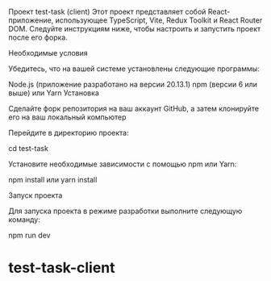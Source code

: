 Проект test-task (client)
Этот проект представляет собой React-приложение, использующее TypeScript, Vite, Redux Toolkit и React Router DOM. Следуйте инструкциям ниже, чтобы настроить и запустить проект после его форка.

Необходимые условия

Убедитесь, что на вашей системе установлены следующие программы:

Node.js (приложение разработано на версии 20.13.1)
npm (версии 6 или выше) или Yarn
Установка

Сделайте форк репозитория на ваш аккаунт GitHub, а затем клонируйте его на ваш локальный компьютер

Перейдите в директорию проекта:

cd test-task

Установите необходимые зависимости с помощью npm или Yarn:

npm install
или
yarn install

Запуск проекта

Для запуска проекта в режиме разработки выполните следующую команду:

npm run dev

# test-task-client
